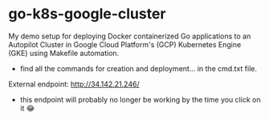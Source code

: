 # go-k8s-google-cluster
My demo setup for deploying Docker containerized Go applications to an Autopilot Cluster in Google Cloud Platform's (GCP) Kubernetes Engine (GKE) using Makefile automation.

- find all the commands for creation and deployment... in the cmd.txt file.


External endpoint: http://34.142.21.246/
- this endpoint will probably no longer be working by the time you click on it 😂